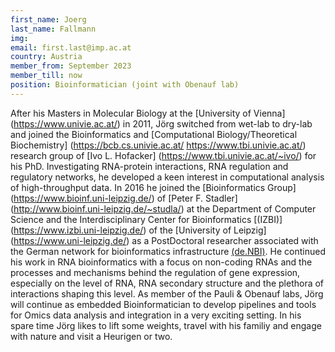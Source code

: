 ```yaml
---
first_name: Joerg
last_name: Fallmann
img: 
email: first.last@imp.ac.at
country: Austria
member_from: September 2023
member_till: now
position: Bioinformatician (joint with Obenauf lab)
---
```


After his Masters in Molecular Biology at the [University of Vienna] (https://www.univie.ac.at/) in 2011, Jörg switched from wet-lab to dry-lab and joined the Bioinformatics and [Computational Biology/Theoretical Biochemistry] (https://bcb.cs.univie.ac.at/ https://www.tbi.univie.ac.at/) research group of [Ivo L. Hofacker] (https://www.tbi.univie.ac.at/~ivo/) for his PhD. Investigating RNA-protein interactions, RNA regulation and regulatory networks, he developed a keen interest in computational analysis of high-throughput data. In 2016 he joined the [Bioinformatics Group] (https://www.bioinf.uni-leipzig.de/) of [Peter F. Stadler] (http://www.bioinf.uni-leipzig.de/~studla/) at the Department of Computer Science and the Interdisciplinary Center for Bioinformatics [(IZBI)] (https://www.izbi.uni-leipzig.de/) of the [University of Leipzig] (https://www.uni-leipzig.de/) as a PostDoctoral researcher associated with the German network for bioinformatics infrastructure [(de.NBI)](https://www.denbi.de/). He continued his work in RNA bioinformatics with a focus on non-coding RNAs and the processes and mechanisms behind the regulation of gene expression, especially on the level of RNA, RNA secondary structure and the plethora of interactions shaping this level. As member of the Pauli & Obenauf labs, Jörg will continue as embedded Bioinformatician to develop pipelines and tools for Omics data analysis and integration in a very exciting setting. In his spare time Jörg likes to lift some weights, travel with his familiy and engage with nature and visit a Heurigen or two.
